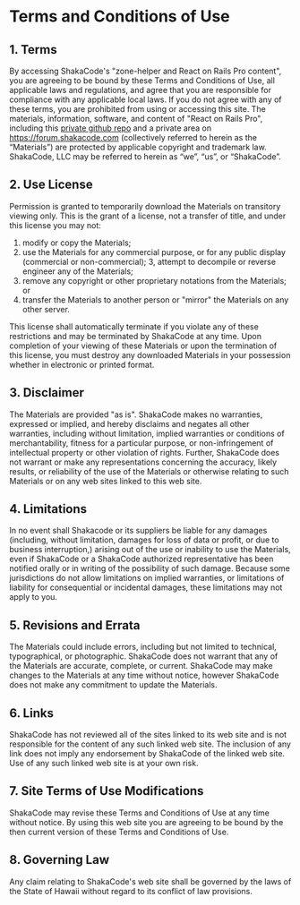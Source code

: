 # Terms and Conditions of Use

## 1. Terms
By accessing ShakaCode's "zone-helper and React on Rails Pro content", you are agreeing to be bound by these Terms and Conditions of Use, all applicable laws and regulations, and agree that you are responsible for compliance with any applicable local laws. If you do not agree with any of these terms, you are prohibited from using or accessing this site. The materials, information, software, and content of "React on Rails Pro", including this [private github repo](https://github.com/shakacode/react-on-rails-pro/) and a private area on https://forum.shakacode.com (collectively referred to herein as the “Materials”) are protected by applicable copyright and trademark law. ShakaCode, LLC may be referred to herein as “we”, “us”, or “ShakaCode”.

## 2. Use License
Permission is granted to temporarily download the Materials on transitory viewing only. This is the grant of a license, not a transfer of title, and under this license you may not:

1. modify or copy the Materials;
2. use the Materials for any commercial purpose, or for any public display (commercial or non-commercial);
3, attempt to decompile or reverse engineer any of the Materials;
4. remove any copyright or other proprietary notations from the Materials; or
5. transfer the Materials to another person or "mirror" the Materials on any other server.

This license shall automatically terminate if you violate any of these restrictions and may be terminated by ShakaCode at any time. Upon completion of your viewing of these Materials or upon the termination of this license, you must destroy any downloaded Materials in your possession whether in electronic or printed format.

## 3. Disclaimer
The Materials are provided "as is". ShakaCode makes no warranties, expressed or implied, and hereby disclaims and negates all other warranties, including without limitation, implied warranties or conditions of merchantability, fitness for a particular purpose, or non-infringement of intellectual property or other violation of rights. Further, ShakaCode does not warrant or make any representations concerning the accuracy, likely results, or reliability of the use of the Materials or otherwise relating to such Materials or on any web sites linked to this web site.

## 4. Limitations
In no event shall Shakacode or its suppliers be liable for any damages (including, without limitation, damages for loss of data or profit, or due to business interruption,) arising out of the use or inability to use the Materials, even if ShakaCode or a ShakaCode authorized representative has been notified orally or in writing of the possibility of such damage. Because some jurisdictions do not allow limitations on implied warranties, or limitations of liability for consequential or incidental damages, these limitations may not apply to you.

## 5. Revisions and Errata
The Materials could include errors, including but not limited to technical, typographical, or photographic. ShakaCode does not warrant that any of the Materials are accurate, complete, or current. ShakaCode may make changes to the Materials at any time without notice, however ShakaCode does not make any commitment to update the Materials.

## 6. Links
ShakaCode has not reviewed all of the sites linked to its web site and is not responsible for the content of any such linked web site. The inclusion of any link does not imply any endorsement by ShakaCode of the linked web site. Use of any such linked web site is at your own risk.

## 7. Site Terms of Use Modifications
ShakaCode may revise these Terms and Conditions of Use at any time without notice. By using this web site you are agreeing to be bound by the then current version of these Terms and Conditions of Use.

## 8. Governing Law
Any claim relating to ShakaCode's web site shall be governed by the laws of the State of Hawaii without regard to its conflict of law provisions.
